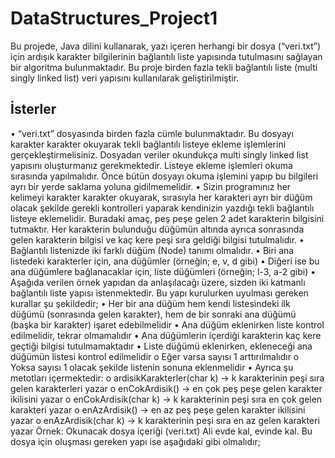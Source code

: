 # DataStructures_Project1
Bu projede, Java dilini kullanarak, yazı içeren herhangi bir dosya (“veri.txt”) için ardışık karakter
bilgilerinin bağlantılı liste yapısında tutulmasını sağlayan bir algoritma bulunmaktadır.
Bu proje birden fazla tekli bağlantılı liste (multi singly linked list) veri yapısını kullanılarak geliştirilmiştir.
## İsterler
• “veri.txt” dosyasında birden fazla cümle bulunmaktadır. Bu dosyayı karakter karakter
okuyarak tekli bağlantılı listeye ekleme işlemlerini gerçekleştirmelisiniz. Dosyadan veriler
okundukça multi singly linked list yapısını oluşturmanız gerekmektedir. Listeye ekleme
işlemleri okuma sırasında yapılmalıdır. Önce bütün dosyayı okuma işlemini yapıp bu bilgileri
ayrı bir yerde saklama yoluna gidilmemelidir.
• Sizin programınız her kelimeyi karakter karakter okuyarak, sırasıyla her karakteri ayrı bir
düğüm olacak şekilde gerekli kontrolleri yaparak kendinizin yazdığı tekli bağlantılı listeye
eklemelidir. Buradaki amaç, peş peşe gelen 2 adet karakterin bilgisini tutmaktır. Her karakterin
bulunduğu düğümün altında ayrıca sonrasında gelen karakterin bilgisi ve kaç kere peşi sıra
geldiği bilgisi tutulmalıdır.
• Bağlantılı listenizde iki farklı düğüm (Node) tanımı olmalıdır.
• Biri ana listedeki karakterler için, ana düğümler (örneğin; e, v, d gibi)
• Diğeri ise bu ana düğümlere bağlanacaklar için, liste düğümleri (örneğin; l-3, a-2 gibi)
• Aşağıda verilen örnek yapıdan da anlaşılacağı üzere, sizden iki katmanlı bağlantılı liste yapısı
istenmektedir. Bu yapı kurulurken uyulması gereken kurallar şu şekildedir;
• Her bir ana düğüm hem kendi listesindeki ilk düğümü (sonrasında gelen karakter), hem
de bir sonraki ana düğümü (başka bir karakter) işaret edebilmelidir
• Ana düğüm eklenirken liste kontrol edilmelidir, tekrar olmamalıdır
• Ana düğümlerin içerdiği karakterin kaç kere geçtiği bilgisi tutulmamaktadır
• Liste düğümü eklenirken, ekleneceği ana düğümün listesi kontrol edilmelidir
o Eğer varsa sayısı 1 arttırılmalıdır
o Yoksa sayısı 1 olacak şekilde listenin sonuna eklenmelidir
• Ayrıca şu metotları içermektedir:
o ardisikKarakterler(char k) → k karakterinin peşi sıra gelen karakterleri yazar
o enCokArdisik() → en çok peş peşe gelen karakter ikilisini yazar
o enCokArdisik(char k) → k karakterinin peşi sıra en çok gelen karakteri yazar
o enAzArdisik() → en az peş peşe gelen karakter ikilisini yazar
o enAzArdisik(char k) → k karakterinin peşi sıra en az gelen karakteri yazar
Örnek:
Okunacak dosya içeriği (veri.txt)
Ali evde kal, evinde kal.
Bu dosya için oluşması gereken yapı ise aşağıdaki gibi olmalıdır;
